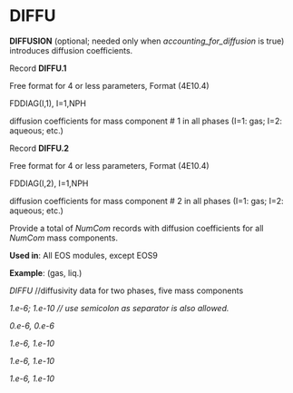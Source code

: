 # DIFFU

**DIFFUSION** (optional; needed only when _accounting\_for\_diffusion_ is true) introduces diffusion coefficients.

&#x20;Record **DIFFU.1**

&#x20;                       Free format for 4 or less parameters, Format (4E10.4)

&#x20;                       FDDIAG(I,1), I=1,NPH

&#x20;                       diffusion coefficients for mass component # 1 in all phases (I=1: gas; I=2: aqueous; etc.)

Record **DIFFU.2**

&#x20;                       Free format for 4 or less parameters, Format (4E10.4)

&#x20;                       FDDIAG(I,2), I=1,NPH

&#x20;                       diffusion coefficients for mass component # 2 in all phases (I=1: gas; I=2: aqueous; etc.)

Provide a total of _NumCom_ records with diffusion coefficients for all _NumCom_ mass components.

**Used in**: All EOS modules, except EOS9

**Example**: (gas, liq.)

_DIFFU_                    //diffusivity data for two phases, five mass components

&#x20;_1.e-6; 1.e-10          // use semicolon as separator is also allowed._        &#x20;

&#x20;_0.e-6, 0.e-6_

&#x20;_1.e-6, 1.e-10_

&#x20;_1.e-6, 1.e-10_

&#x20;_1.e-6, 1.e-10_
